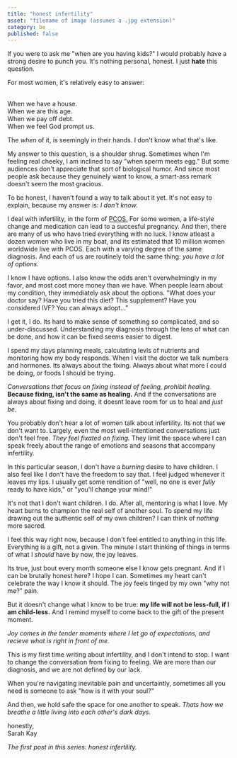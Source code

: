 ```yaml
---
title: "honest infertility"
asset: "filename of image (assumes a .jpg extension)" 
category: be
published: false
---
```


If you were to ask me "when are you having kids?" I would probably have a strong desire to punch you. It's nothing personal, honest. I just **hate** this question. 

For most women, it's relatively easy to answer:

<br>When we have a house. 
<br>When we are this age. 
<br>When we pay off debt.
<br> When we feel God prompt us.

The _when_ of it, is seemingly in their hands. I don't know what that's like.

My answer to this question, is a shoulder shrug. Sometimes when I'm feeling real cheeky, I am inclined to say "when sperm meets egg." But some audiences don't appreciate that sort of biological humor. And since most people ask because they genuinely want to know, a smart-ass remark doesn't seem the most gracious. 

To be honest, I haven't found a way to talk about it yet. It's not easy to explain, because my answer is: _I don't know._

I deal with infertility, in the form of [PCOS.](http://www.pcosaa.org/) For some women, a life-style change and medication can lead to a succesful pregnancy. And then, there are many of us who have tried everything with no luck. I know atleast a dozen women who live in my boat, and its estimated that 10 million women worldwide live with PCOS. Each with a varying degree of the same diagnosis. And each of us are routinely told the same thing: _you have a lot of options._ 

I know I have options. I also know the odds aren't overwhelmingly in my favor, and most cost more money than we have. When people learn about my condition, they immediately ask about the options. "What does your doctor say? Have you tried this diet? This supplement? Have you considered IVF? You can always adopt..."

I get it, I do. Its hard to make sense of something so complicated, and so under-discussed. Understanding my diagnosis through the lens of what can be done, and how it can be fixed seems easier to digest. 

I spend my days planning meals, calculating levls of nutrients and monitoring how my body responds. When I visit the doctor we talk numbers and hormones. Its always about the fixing. Always about what more I could be doing, or foods I should be trying. 

_Conversations that focus on fixing instead of feeling, prohibit healing._ **Because fixing, isn't the same as healing.**
And if the conversations are always about fixing and doing, it doesnt leave room for us to heal and _just be._

You probably don't hear a lot of women talk about infertility. Its not that we don't want to. Largely, even the most well-intentioned conversations just don't feel free. _They feel fixated on fixing._ They limit the space where I can speak freely about the range of emotions and seasons that accompany infertility.

In this particular season, I don't have a _burning_ desire to have children. I also feel like I don't have the freedom to say that. I feel judged whenever it leaves my lips. I usually get some rendition of "well, no one is ever _fully_ ready to have kids," or "you'll change your mind!"

It's not that I don't want children. I do. After all, mentoring is what I love. My heart burns to champion the real self of another soul. To spend my life drawing out the authentic self of my own children? I can think of _nothing_ more sacred.

I feel this way right now, because I don't feel entitled to anything in this life. Everything is a gift, not a given. The minute I start thinking of things in terms of what I _should_ have by now, the joy leaves.

Its true, just bout every month someone else I know gets pregnant. And if I can be brutally honest here? I hope I can. Sometimes my heart can't celebrate the way I know it should. The joy feels tinged by my own "why not me?" pain.

But it doesn't change what I know to be true: **my life will not be less-full, if I am child-less.** And I remind myself to come back to the gift of the present moment.

_Joy comes in the tender moments where I let go of expectations, and recieve what is right in front of me._

This is my first time writing about infertility, and I don't intend to stop. I want to change the conversation from fixing to feeling. We are more than our diagnosis, and we are not defined by our lack. 

When you're navigating inevitable pain and uncertaintly, sometimes all you need is someone to ask "how is it with your soul?" 

And then, we hold safe the space for one another to speak. _Thats how we breathe a little living into each other's dark days._

honestly,
<br>Sarah Kay

_The first post in this series: honest infertility._

